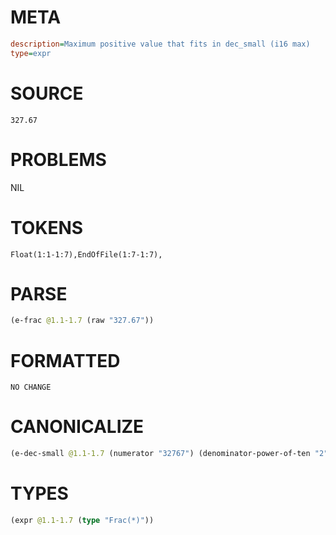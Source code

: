 # META
~~~ini
description=Maximum positive value that fits in dec_small (i16 max)
type=expr
~~~
# SOURCE
~~~roc
327.67
~~~
# PROBLEMS
NIL
# TOKENS
~~~zig
Float(1:1-1:7),EndOfFile(1:7-1:7),
~~~
# PARSE
~~~clojure
(e-frac @1.1-1.7 (raw "327.67"))
~~~
# FORMATTED
~~~roc
NO CHANGE
~~~
# CANONICALIZE
~~~clojure
(e-dec-small @1.1-1.7 (numerator "32767") (denominator-power-of-ten "2") (value "327.67"))
~~~
# TYPES
~~~clojure
(expr @1.1-1.7 (type "Frac(*)"))
~~~
